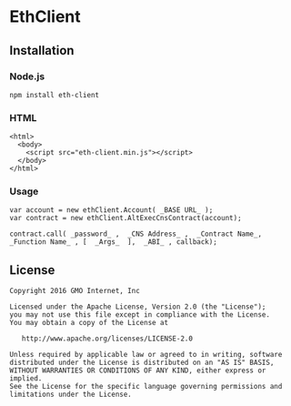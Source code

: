 # EthClient

## Installation
### Node.js
`npm install eth-client`

### HTML
    <html>
      <body>
        <script src="eth-client.min.js"></script>
      </body>
    </html>

### Usage
    var account = new ethClient.Account( _BASE URL_ );
    var contract = new ethClient.AltExecCnsContract(account);

    contract.call( _password_ ,  _CNS Address_ ,  _Contract Name_,  _Function Name_ , [  _Args_  ],  _ABI_ , callback);

## License
    Copyright 2016 GMO Internet, Inc

    Licensed under the Apache License, Version 2.0 (the "License");
    you may not use this file except in compliance with the License.
    You may obtain a copy of the License at

       http://www.apache.org/licenses/LICENSE-2.0

    Unless required by applicable law or agreed to in writing, software
    distributed under the License is distributed on an "AS IS" BASIS,
    WITHOUT WARRANTIES OR CONDITIONS OF ANY KIND, either express or implied.
    See the License for the specific language governing permissions and
    limitations under the License.
